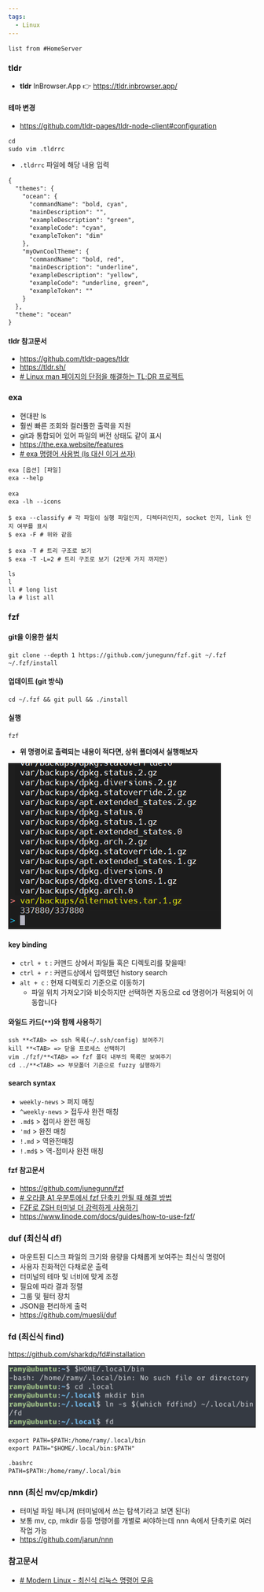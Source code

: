 ```yaml
---
tags:
  - Linux
---
```

```dataview
list from #HomeServer
```
### tldr
- **tldr** InBrowser.App 👉 https://tldr.inbrowser.app/

#### 테마 변경
- https://github.com/tldr-pages/tldr-node-client#configuration

```shell
cd
sudo vim .tldrrc
```

- `.tldrrc` 파일에 해당 내용 입력
```shell
{
  "themes": {
    "ocean": {
      "commandName": "bold, cyan",
      "mainDescription": "",
      "exampleDescription": "green",
      "exampleCode": "cyan",
      "exampleToken": "dim"
    },
    "myOwnCoolTheme": {
      "commandName": "bold, red",
      "mainDescription": "underline",
      "exampleDescription": "yellow",
      "exampleCode": "underline, green",
      "exampleToken": ""
    }
  },
  "theme": "ocean"
}
```

#### tldr 참고문서
- https://github.com/tldr-pages/tldr
- https://tldr.sh/
- [# Linux man 페이지의 단점을 해결하는 TL;DR 프로젝트](https://www.lesstif.com/lpt/linux-man-tl-dr-66715656.html)

### exa
- 현대판 ls
- 훨씬 빠른 조회와 컬러풀한 출력을 지원
- git과 통합되어 있어 파일의 버전 상태도 같이 표시
- https://the.exa.website/features
- [# exa 명령어 사용법 (ls 대신 이거 쓰자)](https://inpa.tistory.com/entry/Modern-Linux-%F0%9F%90%A7-exa-%EB%AA%85%EB%A0%B9%EC%96%B4-%EC%82%AC%EC%9A%A9%EB%B2%95-ls-%EB%8C%80%EC%8B%A0-%EC%9D%B4%EA%B1%B0-%EC%93%B0%EC%9E%90)
```shell
exa [옵션] [파일]
exa --help

exa
exa -lh --icons

$ exa --classify # 각 파일이 실행 파일인지, 디렉터리인지, socket 인지, link 인지 여부를 표시
$ exa -F # 위와 같음

$ exa -T # 트리 구조로 보기
$ exa -T -L=2 # 트리 구조로 보기 (2단계 가지 까지만)
```

```shell
ls
l 
ll # long list
la # list all
```

### fzf
#### git을 이용한 설치
```shell
git clone --depth 1 https://github.com/junegunn/fzf.git ~/.fzf
~/.fzf/install
```

#### 업데이트 (git 방식)
```shell
cd ~/.fzf && git pull && ./install
```

#### 실행
```shell
fzf
```
- **위 명령어로 출력되는 내용이 적다면, 상위 폴더에서 실행해보자**

![](assets/Linux%20최신%20명령어.png)
#### key binding
- `ctrl + t` : 커맨드 상에서 파일들 혹은 디렉토리를 찾을때!
- `ctrl + r` : 커맨드상에서 입력했던 history search
- `alt + c` : 현재 디렉토리 기준으로 이동하기
	- 파일 위치 가져오기와 비슷하지만 선택하면 자동으로 cd 명령어가 적용되어 이동합니다

#### 와일드 카드(`**`)와 함께 사용하기
```shell
ssh **<TAB> => ssh 목록(~/.ssh/config) 보여주기
kill **<TAB> => 닫을 프로세스 선택하기
vim ./fzf/**<TAB> => fzf 폴더 내부의 목록만 보여주기
cd ../**<TAB> => 부모폴더 기준으로 fuzzy 실행하기
```

#### search syntax
- `weekly-news` > 퍼지 매칭
- `^weekly-news` > 접두사 완전 매칭
- `.md$` > 접미사 완전 매칭
- `'md` > 완전 매칭
- `!.md` > 역완전매칭
- `!.md$` > 역-접미사 완전 매칭

#### fzf 참고문서
- https://github.com/junegunn/fzf
- [# 오라클 A1 우분투에서 fzf 단축키 안될 때 해결 방법](https://bonik.me/967/)
- [FZF로 ZSH 터미널 더 강력하게 사용하기](https://medium.com/harrythegreat/fzf%EB%A1%9C-zsh-%ED%84%B0%EB%AF%B8%EB%84%90-%EB%8D%94-%EA%B0%95%EB%A0%A5%ED%95%98%EA%B2%8C-%EC%82%AC%EC%9A%A9%ED%95%98%EA%B8%B0-730c20eb496b)
- https://www.linode.com/docs/guides/how-to-use-fzf/

### duf (최신식 df)
- 마운트된 디스크 파일의 크기와 용량을 다채롭게 보여주는 최신식 명령어
- 사용자 친화적인 다채로운 출력
- 터미널의 테마 및 너비에 맞게 조정
- 필요에 따라 결과 정렬
- 그룹 및 필터 장치
- JSON을 편리하게 출력
- https://github.com/muesli/duf

### fd (최신식 find)
https://github.com/sharkdp/fd#installation

![](assets/Linux%20최신%20명령어-1.png)

```shell
export PATH=$PATH:/home/ramy/.local/bin
export PATH="$HOME/.local/bin:$PATH"
```

```shell
.bashrc
PATH=$PATH:/home/ramy/.local/bin
```

### nnn (최신 mv/cp/mkdir)
- 터미널 파일 매니저 (터미널에서 쓰는 탐색기라고 보면 된다)
- 보통 mv, cp, mkdir 등등 명령어를 개별로 써야하는데 nnn 속에서 단축키로 여러 작업 가능
- https://github.com/jarun/nnn

### 참고문서
- [# Modern Linux - 최신식 리눅스 명령어 모음](https://inpa.tistory.com/entry/LINUX-%F0%9F%93%9A-%EB%AA%A8%EB%8D%98-%EB%A6%AC%EB%88%85%EC%8A%A4-%ED%84%B0%EB%AF%B8%EB%84%90%EC%9D%84-%ED%99%94%EB%A0%A4%ED%95%98%EA%B2%8C-%F0%9F%90%A7-%EC%B5%9C%EC%8B%A0%EC%8B%9D-CLI-%EB%AA%A8%EC%9D%8C#fd_%EC%B5%9C%EC%8B%A0%EC%8B%9D_find)
